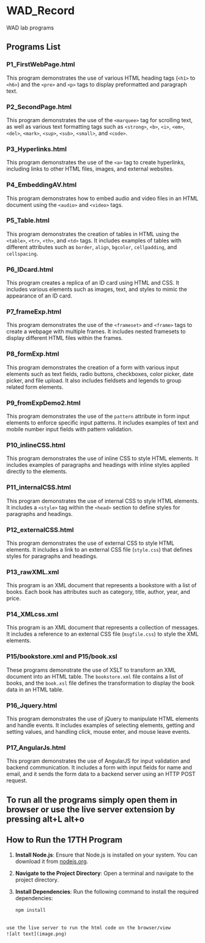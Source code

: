# WAD_Record
WAD lab programs

## Programs List

### P1_FirstWebPage.html
This program demonstrates the use of various HTML heading tags (`<h1>` to `<h6>`) and the `<pre>` and `<p>` tags to display preformatted and paragraph text.

### P2_SecondPage.html
This program demonstrates the use of the `<marquee>` tag for scrolling text, as well as various text formatting tags such as `<strong>`, `<b>`, `<i>`, `<em>`, `<del>`, `<mark>`, `<sup>`, `<sub>`, `<small>`, and `<code>`.

### P3_Hyperlinks.html
This program demonstrates the use of the `<a>` tag to create hyperlinks, including links to other HTML files, images, and external websites.

### P4_EmbeddingAV.html
This program demonstrates how to embed audio and video files in an HTML document using the `<audio>` and `<video>` tags.

### P5_Table.html
This program demonstrates the creation of tables in HTML using the `<table>`, `<tr>`, `<th>`, and `<td>` tags. It includes examples of tables with different attributes such as `border`, `align`, `bgcolor`, `cellpadding`, and `cellspacing`.

### P6_IDcard.html
This program creates a replica of an ID card using HTML and CSS. It includes various elements such as images, text, and styles to mimic the appearance of an ID card.

### P7_frameExp.html
This program demonstrates the use of the `<frameset>` and `<frame>` tags to create a webpage with multiple frames. It includes nested framesets to display different HTML files within the frames.

### P8_formExp.html
This program demonstrates the creation of a form with various input elements such as text fields, radio buttons, checkboxes, color picker, date picker, and file upload. It also includes fieldsets and legends to group related form elements.

### P9_fromExpDemo2.html
This program demonstrates the use of the `pattern` attribute in form input elements to enforce specific input patterns. It includes examples of text and mobile number input fields with pattern validation.

### P10_inlineCSS.html
This program demonstrates the use of inline CSS to style HTML elements. It includes examples of paragraphs and headings with inline styles applied directly to the elements.

### P11_internalCSS.html
This program demonstrates the use of internal CSS to style HTML elements. It includes a `<style>` tag within the `<head>` section to define styles for paragraphs and headings.

### P12_externalCSS.html
This program demonstrates the use of external CSS to style HTML elements. It includes a link to an external CSS file (`style.css`) that defines styles for paragraphs and headings.

### P13_rawXML.xml
This program is an XML document that represents a bookstore with a list of books. Each book has attributes such as category, title, author, year, and price.

### P14_XMLcss.xml
This program is an XML document that represents a collection of messages. It includes a reference to an external CSS file (`msgfile.css`) to style the XML elements.

### P15/bookstore.xml and P15/book.xsl
These programs demonstrate the use of XSLT to transform an XML document into an HTML table. The `bookstore.xml` file contains a list of books, and the `book.xsl` file defines the transformation to display the book data in an HTML table.

### P16_Jquery.html
This program demonstrates the use of jQuery to manipulate HTML elements and handle events. It includes examples of selecting elements, getting and setting values, and handling click, mouse enter, and mouse leave events.

### P17_AngularJs.html
This program demonstrates the use of AngularJS for input validation and backend communication. It includes a form with input fields for name and email, and it sends the form data to a backend server using an HTTP POST request.

## To run all the programs simply open them in browser or use the live server extension by pressing alt+L alt+o 

## How to Run the 17TH Program

1. **Install Node.js**: Ensure that Node.js is installed on your system. You can download it from [nodejs.org](https://nodejs.org/).

2. **Navigate to the Project Directory**: Open a terminal and navigate to the project directory.

3. **Install Dependencies**: Run the following command to install the required dependencies:
   ```sh
   npm install
```

use the live server to run the html code on the browser/view
![alt text](image.png)